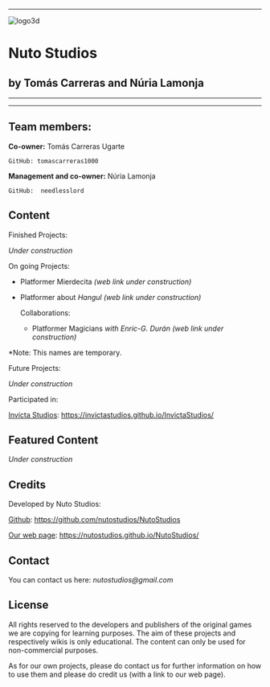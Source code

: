 ﻿


***

![logo3d](https://user-images.githubusercontent.com/53520824/64163661-f9c2cc80-ce41-11e9-93af-c0a32836fabf.png)


# Nuto Studios
## by Tomás Carreras and Núria Lamonja


***

***


## Team members:



**Co-owner:** Tomás Carreras Ugarte

	GitHub: tomascarreras1000

**Management and co-owner:** Núria Lamonja

	GitHub:	 needlesslord



## Content

Finished Projects:

_Under construction_


On going Projects:

- Platformer Mierdecita _(web link under construction)_
- Platformer about _Hangul_ _(web link under construction)_

	Collaborations:
	- Platformer Magicians *with Enric-G. Durán*  _(web link under construction)_

*Note: This names are temporary.


Future Projects:

_Under construction_


Participated in:

[Invicta Studios](https://invictastudios.github.io/InvictaStudios/): https://invictastudios.github.io/InvictaStudios/


## Featured Content


_Under construction_



## Credits


Developed by Nuto Studios:

[Github](https://github.com/nutostudios/NutoStudios): https://github.com/nutostudios/NutoStudios

[Our web page](https://nutostudios.github.io/NutoStudios/): https://nutostudios.github.io/NutoStudios/



## Contact


You can contact us here: _nutostudios@gmail.com_



## License


All rights reserved to the developers and publishers of the original games we are copying for learning purposes. The aim of these projects and respectively wikis is only educational. The content can only be used for non-commercial purposes.

As for our own projects, please do contact us for further information on how to use them and please do credit us (with a link to our web page).


